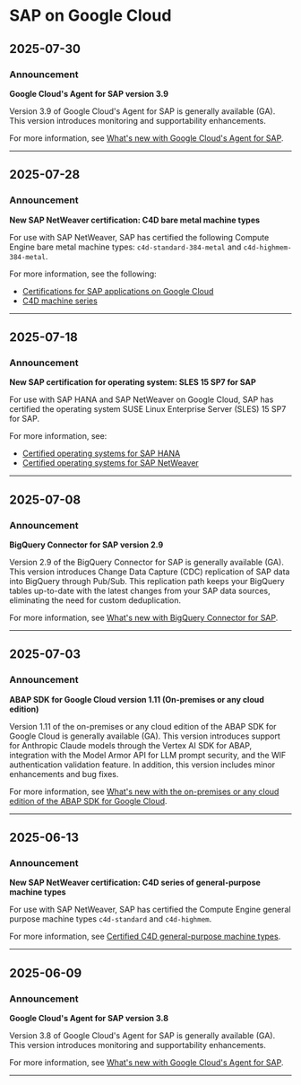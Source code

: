 # SAP on Google Cloud

## 2025-07-30

### Announcement

**Google Cloud's Agent for SAP version 3.9**

Version 3.9 of Google Cloud's Agent for SAP is generally available (GA). This version introduces monitoring and supportability enhancements.

For more information, see [What's new with Google Cloud's Agent for SAP](https://cloud.google.com/sap/docs/agent-for-sap/whats-new).

---
## 2025-07-28

### Announcement

**New SAP NetWeaver certification: C4D bare metal machine types**

For use with SAP NetWeaver, SAP has certified the following Compute Engine bare metal machine types: `c4d-standard-384-metal` and `c4d-highmem-384-metal`.

For more information, see the following:

* [Certifications for SAP applications on Google Cloud](https://cloud.google.com/solutions/sap/docs/certifications-sap-apps#sap-certified-vms-gen-purpose-c4d)
* [C4D machine series](https://cloud.google.com/compute/docs/general-purpose-machines#c4d_series)

---
## 2025-07-18

### Announcement

**New SAP certification for operating system: SLES 15 SP7 for SAP**

For use with SAP HANA and SAP NetWeaver on Google Cloud, SAP has certified the operating system SUSE Linux Enterprise Server (SLES) 15 SP7 for SAP.

For more information, see:

* [Certified operating systems for SAP HANA](https://cloud.google.com/solutions/sap/docs/sap-hana-os-support#quick_reference_table)
* [Certified operating systems for SAP NetWeaver](https://cloud.google.com/solutions/sap/docs/netweaver-os-support#quick_reference_table)

---
## 2025-07-08

### Announcement

**BigQuery Connector for SAP version 2.9**

Version 2.9 of the BigQuery Connector for SAP is generally available (GA). This version introduces Change Data Capture (CDC) replication of SAP data into BigQuery through Pub/Sub. This replication path keeps your BigQuery tables up-to-date with the latest changes from your SAP data sources, eliminating the need for custom deduplication.

For more information, see [What's new with BigQuery Connector for SAP](https://cloud.google.com/solutions/sap/docs/bq-connector/whats-new#version-2-9).

---
## 2025-07-03

### Announcement

**ABAP SDK for Google Cloud version 1.11 (On-premises or any cloud edition)**

Version 1.11 of the on-premises or any cloud edition of the ABAP SDK for Google Cloud is generally available (GA). This version introduces support for Anthropic Claude models through the Vertex AI SDK for ABAP, integration with the Model Armor API for LLM prompt security, and the WIF authentication validation feature. In addition, this version includes minor enhancements and bug fixes.

For more information, see [What's new with the on-premises or any cloud edition of the ABAP SDK for Google Cloud](https://cloud.google.com/solutions/sap/docs/abap-sdk/on-premises-or-any-cloud/whats-new#version-1-11).

---
## 2025-06-13

### Announcement

**New SAP NetWeaver certification: C4D series of general-purpose machine types**

For use with SAP NetWeaver, SAP has certified the Compute Engine general purpose machine types `c4d-standard` and `c4d-highmem`.

For more information, see [Certified C4D general-purpose machine types](https://cloud.google.com/solutions/sap/docs/certifications-sap-apps#sap-certified-vms-gen-purpose-c4d).

---
## 2025-06-09

### Announcement

**Google Cloud's Agent for SAP version 3.8**

Version 3.8 of Google Cloud's Agent for SAP is generally available (GA). This version introduces monitoring and supportability enhancements.

For more information, see [What's new with Google Cloud's Agent for SAP](https://cloud.google.com/solutions/sap/docs/agent-for-sap/whats-new).

---
